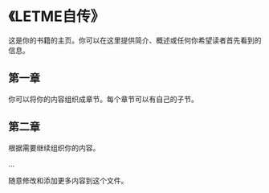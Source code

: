 # 《LETME自传》

这是你的书籍的主页。你可以在这里提供简介、概述或任何你希望读者首先看到的信息。

## 第一章

你可以将你的内容组织成章节。每个章节可以有自己的子节。

## 第二章

根据需要继续组织你的内容。

...

随意修改和添加更多内容到这个文件。


